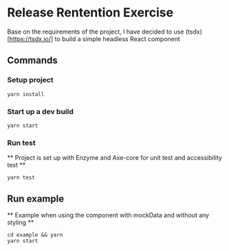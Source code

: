 
# Release Rentention Exercise

Base on the requirements of the project, I have decided to use (tsdx)[https://tsdx.io/] to build a simple headless React component


## Commands

### Setup project
```
yarn install
```
### Start up a dev build

```
yarn start
```

### Run test
** Project is set up with Enzyme and Axe-core for unit test and accessibility test ** 
```
yarn test
```

## Run example
** Example when using the component with mockData and without any styling ** 
```
cd example && yarn
yarn start
```